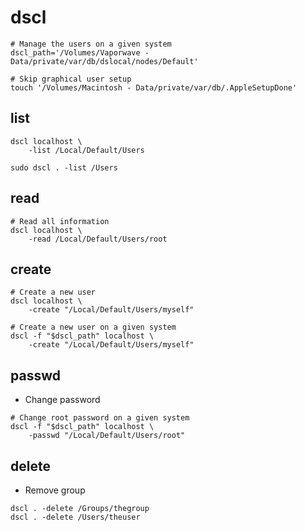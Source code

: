# dscl

```shell
# Manage the users on a given system
dscl_path='/Volumes/Vaporwave - Data/private/var/db/dslocal/nodes/Default'

# Skip graphical user setup
touch '/Volumes/Macintosh - Data/private/var/db/.AppleSetupDone'
```

## list

```shell
dscl localhost \
    -list /Local/Default/Users

sudo dscl . -list /Users
```

## read

```shell
# Read all information
dscl localhost \
    -read /Local/Default/Users/root
```

## create

```shell
# Create a new user
dscl localhost \
    -create "/Local/Default/Users/myself"

# Create a new user on a given system
dscl -f "$dscl_path" localhost \
    -create "/Local/Default/Users/myself"
```

## passwd

- Change password

```shell
# Change root password on a given system
dscl -f "$dscl_path" localhost \
    -passwd "/Local/Default/Users/root"
```

## delete

- Remove group

```shell
dscl . -delete /Groups/thegroup
dscl . -delete /Users/theuser
```
